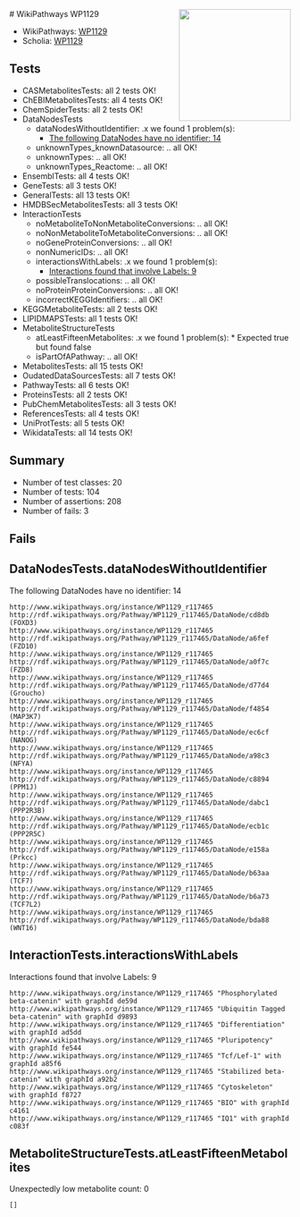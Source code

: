 <img style="float: right; width: 200px" src="https://upload.wikimedia.org/wikipedia/commons/thumb/8/83/Wplogo_with_text_500.png/640px-Wplogo_with_text_500.png" />
# WikiPathways WP1129

* WikiPathways: [WP1129](https://new.wikipathways.org/pathways/WP1129)
* Scholia: [WP1129](https://scholia.toolforge.org/wikipathways/WP1129)
## Tests
* CASMetabolitesTests: all 2 tests OK!
* ChEBIMetabolitesTests: all 4 tests OK!
* ChemSpiderTests: all 2 tests OK!
* DataNodesTests
    * dataNodesWithoutIdentifier: .x we found 1 problem(s):
        * [The following DataNodes have no identifier: 14](#8792c494)
    * unknownTypes_knownDatasource: .. all OK!
    * unknownTypes: .. all OK!
    * unknownTypes_Reactome: .. all OK!
* EnsemblTests: all 4 tests OK!
* GeneTests: all 3 tests OK!
* GeneralTests: all 13 tests OK!
* HMDBSecMetabolitesTests: all 3 tests OK!
* InteractionTests
    * noMetaboliteToNonMetaboliteConversions: .. all OK!
    * noNonMetaboliteToMetaboliteConversions: .. all OK!
    * noGeneProteinConversions: .. all OK!
    * nonNumericIDs: .. all OK!
    * interactionsWithLabels: .x we found 1 problem(s):
        * [Interactions found that involve Labels: 9](#630d2680)
    * possibleTranslocations: .. all OK!
    * noProteinProteinConversions: .. all OK!
    * incorrectKEGGIdentifiers: .. all OK!
* KEGGMetaboliteTests: all 2 tests OK!
* LIPIDMAPSTests: all 1 tests OK!
* MetaboliteStructureTests
    * atLeastFifteenMetabolites: .x we found 1 problem(s):
            * Expected true but found false
    * isPartOfAPathway: .. all OK!
* MetabolitesTests: all 15 tests OK!
* OudatedDataSourcesTests: all 7 tests OK!
* PathwayTests: all 6 tests OK!
* ProteinsTests: all 2 tests OK!
* PubChemMetabolitesTests: all 3 tests OK!
* ReferencesTests: all 4 tests OK!
* UniProtTests: all 5 tests OK!
* WikidataTests: all 14 tests OK!


## Summary

* Number of test classes: 20
* Number of tests: 104
* Number of assertions: 208
* Number of fails: 3

## Fails

<a name="8792c494" />

## DataNodesTests.dataNodesWithoutIdentifier

The following DataNodes have no identifier: 14
```
http://www.wikipathways.org/instance/WP1129_r117465 http://rdf.wikipathways.org/Pathway/WP1129_r117465/DataNode/cd8db (FOXD3)
http://www.wikipathways.org/instance/WP1129_r117465 http://rdf.wikipathways.org/Pathway/WP1129_r117465/DataNode/a6fef (FZD10)
http://www.wikipathways.org/instance/WP1129_r117465 http://rdf.wikipathways.org/Pathway/WP1129_r117465/DataNode/a0f7c (FZD8)
http://www.wikipathways.org/instance/WP1129_r117465 http://rdf.wikipathways.org/Pathway/WP1129_r117465/DataNode/d77d4 (Groucho)
http://www.wikipathways.org/instance/WP1129_r117465 http://rdf.wikipathways.org/Pathway/WP1129_r117465/DataNode/f4854 (MAP3K7)
http://www.wikipathways.org/instance/WP1129_r117465 http://rdf.wikipathways.org/Pathway/WP1129_r117465/DataNode/ec6cf (NANOG)
http://www.wikipathways.org/instance/WP1129_r117465 http://rdf.wikipathways.org/Pathway/WP1129_r117465/DataNode/a98c3 (NFYA)
http://www.wikipathways.org/instance/WP1129_r117465 http://rdf.wikipathways.org/Pathway/WP1129_r117465/DataNode/c8894 (PPM1J)
http://www.wikipathways.org/instance/WP1129_r117465 http://rdf.wikipathways.org/Pathway/WP1129_r117465/DataNode/dabc1 (PPP2R3B)
http://www.wikipathways.org/instance/WP1129_r117465 http://rdf.wikipathways.org/Pathway/WP1129_r117465/DataNode/ecb1c (PPP2R5C)
http://www.wikipathways.org/instance/WP1129_r117465 http://rdf.wikipathways.org/Pathway/WP1129_r117465/DataNode/e158a (Prkcc)
http://www.wikipathways.org/instance/WP1129_r117465 http://rdf.wikipathways.org/Pathway/WP1129_r117465/DataNode/b63aa (TCF7)
http://www.wikipathways.org/instance/WP1129_r117465 http://rdf.wikipathways.org/Pathway/WP1129_r117465/DataNode/b6a73 (TCF7L2)
http://www.wikipathways.org/instance/WP1129_r117465 http://rdf.wikipathways.org/Pathway/WP1129_r117465/DataNode/bda88 (WNT16)
```

<a name="630d2680" />

## InteractionTests.interactionsWithLabels

Interactions found that involve Labels: 9
```
http://www.wikipathways.org/instance/WP1129_r117465 "Phosphorylated beta-catenin" with graphId de59d
http://www.wikipathways.org/instance/WP1129_r117465 "Ubiquitin Tagged
beta-catenin" with graphId d9893
http://www.wikipathways.org/instance/WP1129_r117465 "Differentiation" with graphId ad5dd
http://www.wikipathways.org/instance/WP1129_r117465 "Pluripotency" with graphId fe544
http://www.wikipathways.org/instance/WP1129_r117465 "Tcf/Lef-1" with graphId a85f6
http://www.wikipathways.org/instance/WP1129_r117465 "Stabilized beta-catenin" with graphId a92b2
http://www.wikipathways.org/instance/WP1129_r117465 "Cytoskeleton" with graphId f8727
http://www.wikipathways.org/instance/WP1129_r117465 "BIO" with graphId c4161
http://www.wikipathways.org/instance/WP1129_r117465 "IQ1" with graphId c083f
```

<a name="6d4290df" />

## MetaboliteStructureTests.atLeastFifteenMetabolites

Unexpectedly low metabolite count: 0

```
[]
```

